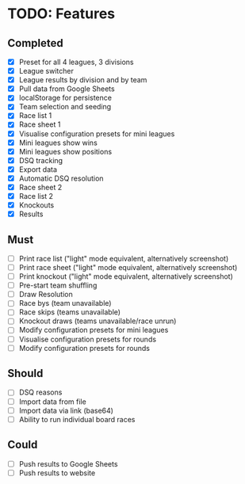 # TODO: Features

## Completed

- [x] Preset for all 4 leagues, 3 divisions
- [x] League switcher
- [x] League results by division and by team
- [x] Pull data from Google Sheets
- [x] localStorage for persistence
- [x] Team selection and seeding
- [x] Race list 1
- [x] Race sheet 1
- [x] Visualise configuration presets for mini leagues
- [x] Mini leagues show wins
- [x] Mini leagues show positions
- [x] DSQ tracking
- [x] Export data
- [x] Automatic DSQ resolution
- [x] Race sheet 2
- [x] Race list 2
- [x] Knockouts
- [x] Results

## Must

- [ ] Print race list ("light" mode equivalent, alternatively screenshot)
- [ ] Print race sheet ("light" mode equivalent, alternatively screenshot)
- [ ] Print knockout ("light" mode equivalent, alternatively screenshot)
- [ ] Pre-start team shuffling
- [ ] Draw Resolution
- [ ] Race bys (team unavailable)
- [ ] Race skips (teams unavailable)
- [ ] Knockout draws (teams unavailable/race unrun)
- [ ] Modify configuration presets for mini leagues
- [ ] Visualise configuration presets for rounds
- [ ] Modify configuration presets for rounds

## Should

- [ ] DSQ reasons
- [ ] Import data from file
- [ ] Import data via link (base64)
- [ ] Ability to run individual board races

## Could

- [ ] Push results to Google Sheets
- [ ] Push results to website
